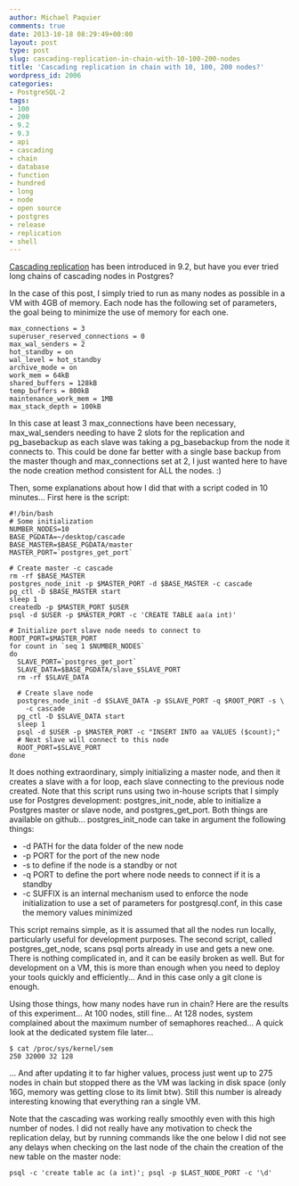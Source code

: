 ```yaml
---
author: Michael Paquier
comments: true
date: 2013-10-18 08:29:49+00:00
layout: post
type: post
slug: cascading-replication-in-chain-with-10-100-200-nodes
title: 'Cascading replication in chain with 10, 100, 200 nodes?'
wordpress_id: 2006
categories:
- PostgreSQL-2
tags:
- 100
- 200
- 9.2
- 9.3
- api
- cascading
- chain
- database
- function
- hundred
- long
- node
- open source
- postgres
- release
- replication
- shell
---
```

[Cascading replication](http://michael.otacoo.com/postgresql-2/cascading-replication-in-postgresql/) has been introduced in 9.2, but have you ever tried long chains of cascading nodes in Postgres?

In the case of this post, I simply tried to run as many nodes as possible in a VM with 4GB of memory. Each node has the following set of parameters, the goal being to minimize the use of memory for each one.

    max_connections = 3
    superuser_reserved_connections = 0
    max_wal_senders = 2
    hot_standby = on
    wal_level = hot_standby
    archive_mode = on
    work_mem = 64kB
    shared_buffers = 128kB
    temp_buffers = 800kB
    maintenance_work_mem = 1MB
    max_stack_depth = 100kB

In this case at least 3 max\_connections have been necessary, max\_wal\_senders needing to have 2 slots for the replication and pg\_basebackup as each slave was taking a pg\_basebackup from the node it connects to. This could be done far better with a single base backup from the master though and max\_connections set at 2, I just wanted here to have the node creation method consistent for ALL the nodes. :)

Then, some explanations about how I did that with a script coded in 10 minutes... First here is the script:

    #!/bin/bash
    # Some initialization
    NUMBER_NODES=10
    BASE_PGDATA=~/desktop/cascade
    BASE_MASTER=$BASE_PGDATA/master
    MASTER_PORT=`postgres_get_port`

    # Create master -c cascade
    rm -rf $BASE_MASTER
    postgres_node_init -p $MASTER_PORT -d $BASE_MASTER -c cascade
    pg_ctl -D $BASE_MASTER start
    sleep 1
    createdb -p $MASTER_PORT $USER
    psql -d $USER -p $MASTER_PORT -c 'CREATE TABLE aa(a int)'
 
    # Initialize port slave node needs to connect to
    ROOT_PORT=$MASTER_PORT
    for count in `seq 1 $NUMBER_NODES`
    do
      SLAVE_PORT=`postgres_get_port`
      SLAVE_DATA=$BASE_PGDATA/slave_$SLAVE_PORT
      rm -rf $SLAVE_DATA
 
      # Create slave node
      postgres_node_init -d $SLAVE_DATA -p $SLAVE_PORT -q $ROOT_PORT -s \
        -c cascade
      pg_ctl -D $SLAVE_DATA start
      sleep 1
      psql -d $USER -p $MASTER_PORT -c "INSERT INTO aa VALUES ($count);"
      # Next slave will connect to this node
      ROOT_PORT=$SLAVE_PORT
    done

It does nothing extraordinary, simply initializing a master node, and then it creates a slave with a for loop, each slave connecting to the previous node created. Note that this script runs using two in-house scripts that I simply use for Postgres development: postgres\_init\_node, able to initialize a Postgres master or slave node, and postgres\_get\_port. Both things are available on github... postgres\_init\_node can take in argument the following things:

  * -d PATH for the data folder of the new node
  * -p PORT for the port of the new node
  * -s to define if the node is a standby or not
  * -q PORT to define the port where node needs to connect if it is a standby
  * -c SUFFIX is an internal mechanism used to enforce the node initialization to use a set of parameters for postgresql.conf, in this case the memory values minimized

This script remains simple, as it is assumed that all the nodes run locally, particularly useful for development purposes. The second script, called postgres\_get\_node, scans psql ports already in use and gets a new one. There is nothing complicated in, and it can be easily broken as well. But for development on a VM, this is more than enough when you need to deploy your tools quickly and efficiently... And in this case only a git clone is enough.

Using those things, how many nodes have run in chain? Here are the results of this experiment...
At 100 nodes, still fine...
At 128 nodes, system complained about the maximum number of semaphores reached... A quick look at the dedicated system file later...

    $ cat /proc/sys/kernel/sem
    250 32000 32 128

... And after updating it to far higher values, process just went up to 275 nodes in chain but stopped there as the VM was lacking in disk space (only 16G, memory was getting close to its limit btw). Still this number is already interesting knowing that everything ran a single VM.

Note that the cascading was working really smoothly even with this high number of nodes. I did not really have any motivation to check the replication delay, but by running commands like the one below I did not see any delays when checking on the last node of the chain the creation of the new table on the master node:

    psql -c 'create table ac (a int)'; psql -p $LAST_NODE_PORT -c '\d'
